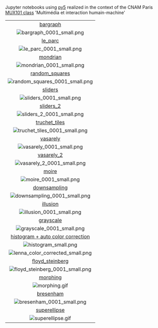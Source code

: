 Jupyter notebooks using [py5](https://py5coding.org/) realized in the context of the CNAM Paris [MUX101 class](https://formation.cnam.fr/rechercher-par-discipline/multimedia-et-interaction-humain-machine-1085793.kjsp) 'Multimédia et interaction humain-machine'

|   |
|:---:|
|[bargraph](bargraph.ipynb)|
|![bargraph_0001_small.png](bargraph_0001_small.png)|
|[le_parc](le_parc.ipynb)|
|![le_parc_0001_small.png](le_parc_0001_small.png)|
|[mondrian](mondrian.ipynb)|
|![mondrian_0001_small.png](mondrian_0001_small.png)|
|[random_squares](random_squares.ipynb)|
|![random_squares_0001_small.png](random_squares_0001_small.png)|
|[sliders](sliders.ipynb)|
|![sliders_0001_small.png](sliders_0001_small.png)|
|[sliders_2](sliders_2.ipynb)|
|![sliders_2_0001_small.png](sliders_2_0001_small.png)|
|[truchet_tiles](truchet_tiles.ipynb)|
|![truchet_tiles_0001_small.png](truchet_tiles_0001_small.png)|
|[vasarely](vasarely.ipynb)|
|![vasarely_0001_small.png](vasarely_0001_small.png)|
|[vasarely_2](vasarely_2.ipynb)|
|![vasarely_2_0001_small.png](vasarely_2_0001_small.png)|
|[moire](moire.ipynb)|
|![moire_0001_small.png](moire_0001_small.png)|
|[downsampling](downsampling.ipynb)|
|![downsampling_0001_small.png](downsampling_0001_small.png)|
|[illusion](illusion.ipynb)|
|![illusion_0001_small.png](illusion_0001_small.png)|
|[grayscale](grayscale.ipynb)|
|![grayscale_0001_small.png](grayscale_0001_small.png)|
|[histogram + auto color correction](histogram.ipynb)|
|![histogram_small.png](histogram_small.png)|
|![lenna_color_corrected_small.png](lenna_color_corrected_small.png)|
|[floyd_steinberg](floyd_steinberg.ipynb)|
|![floyd_steinberg_0001_small.png](floyd_steinberg_0001_small.png)|
|[morphing](morphing.ipynb)|
|![morphing.gif](morphing.gif)|
|[bresenham](bresenham.ipynb)|
|![bresenham_0001_small.png](bresenham_0001_small.png)|
|[superellipse](superellipse.ipynb)|
|![superellipse.gif](superellipse.gif)|
